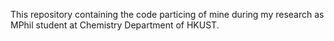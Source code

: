 This repository containing the code particing of mine during my research as MPhil student at Chemistry Department of HKUST.
